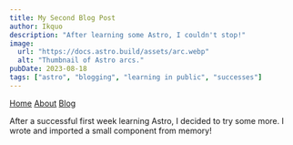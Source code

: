 ```yaml
---
title: My Second Blog Post
author: Ikquo
description: "After learning some Astro, I couldn't stop!"
image:
  url: "https://docs.astro.build/assets/arc.webp"
  alt: "Thumbnail of Astro arcs."
pubDate: 2023-08-18
tags: ["astro", "blogging", "learning in public", "successes"]
---
```


[Home](/)
[About](/about/)
[Blog](/blog/)

After a successful first week learning Astro, I decided to try some more. I wrote and imported a small component from memory!
